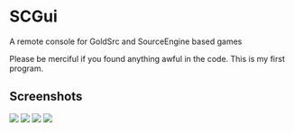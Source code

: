 # SCGui
A remote console for GoldSrc and SourceEngine based games

Please be merciful if you found anything awful in the code. This is my first program.

## Screenshots
![](http://i.imgur.com/8OfAR5p.png)
![](http://i.imgur.com/N0wLb0W.png)
![](http://i.imgur.com/YE9yPOj.png)
![](http://i.imgur.com/yYEoadA.png)
